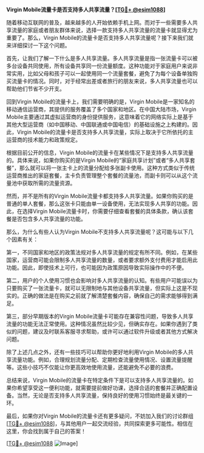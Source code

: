 **Virgin Mobile流量卡是否支持多人共享流量？[[TG💪+ @esim1088](https://t.me/s/esim1088)]**

随着移动互联网的普及，越来越多的人开始依赖手机上网。而对于一些需要多人共享流量的家庭或者朋友群体来说，选择一款支持多人共享流量的流量卡就显得尤为重要了。那么，Virgin Mobile的流量卡是否支持多人共享流量呢？接下来我们就来详细探讨一下这个问题。

首先，让我们了解一下什么是多人共享流量。多人共享流量是指一张流量卡可以被多台设备共同使用，所有设备共享同一份流量额度。这种功能对于家庭用户来说非常实用，比如父母和孩子可以一起使用同一个流量套餐，避免了为每个设备单独购买流量卡的情况。同时，对于经常出差或者旅行的朋友来说，多人共享流量也可以帮助他们节省不少开支。

回到Virgin Mobile的流量卡上，我们需要明确的是，Virgin Mobile是一家知名的移动通信运营商，其提供的服务覆盖了多个国家和地区。在中国大陆市场，Virgin Mobile主要通过其虚拟运营商的身份提供服务，这意味着它的网络实际上是基于其他大型运营商（如中国移动、中国联通或中国电信）的基础设施之上构建的。因此，Virgin Mobile的流量卡是否支持多人共享流量，实际上取决于它所依托的主运营商的技术能力和政策规定。

根据目前公开的信息，Virgin Mobile的流量卡在某些情况下是支持多人共享流量的。具体来说，如果你购买的是Virgin Mobile的“家庭共享计划”或者“多人共享套餐”，那么就可以将一张主卡上的流量分配给多张副卡使用。这种方式类似于传统运营商推出的家庭套餐，主卡负责管理整个套餐的流量池，而副卡则可以从这个流量池中获取所需的流量资源。

然而，并不是所有的Virgin Mobile流量卡都支持多人共享流量。如果你购买的是普通的单人套餐，那么这张卡只能由单一设备使用，无法实现多人共享的功能。因此，在选择Virgin Mobile流量卡时，你需要仔细查看套餐的具体条款，确认该套餐是否包含多人共享流量的功能。

那么，为什么有些人认为Virgin Mobile不支持多人共享流量呢？这可能与以下几个因素有关：

第一，不同国家和地区的政策法规对多人共享流量的规定有所不同。例如，在某些国家，运营商可能会限制多人共享流量的数量，或者要求额外支付费用才能启用此功能。因此，即使技术上可行，也可能因为政策原因导致实际操作中的不便。

第二，用户的个人使用习惯也会影响对多人共享流量的认知。有些用户可能误以为只要购买了一张流量卡，就可以无限制地与其他设备共享流量，但实际上这是不现实的。正确的做法是在购买之前就了解清楚套餐内容，确保自己的需求能够得到满足。

第三，部分早期版本的Virgin Mobile流量卡可能存在兼容性问题，导致多人共享流量的功能无法正常使用。这种情况虽然比较少见，但确实存在。如果你遇到了类似的问题，建议及时联系客服寻求帮助，或许可以通过软件升级或者其他方式解决问题。

除了上述几点之外，还有一些技巧可以帮助你更好地利用Virgin Mobile的多人共享流量功能。例如，合理规划流量分配、定期检查流量使用情况、设置流量提醒等。这些小技巧不仅能让你更高效地使用流量，还能避免不必要的浪费。

总结来说，Virgin Mobile的流量卡在特定条件下是可以支持多人共享流量的。如果你希望享受这一便利功能，就需要提前做好功课，选择合适的套餐并正确配置设备。当然，无论是否支持多人共享流量，保持良好的使用习惯始终是最关键的一环。

最后，如果你对Virgin Mobile的流量卡还有更多疑问，不妨加入我们的讨论群组[[TG💪+ @esim1088](https://t.me/s/esim1088)]，与其他用户一起交流经验，共同探索更多可能性。相信在这里，你会找到属于自己的答案！

[[TG💪+ @esim1088](https://t.me/s/esim1088) ![Image](https://i.postimg.cc/4NQfJmqS/Snipaste-2025-05-13-00-14-12.png)]